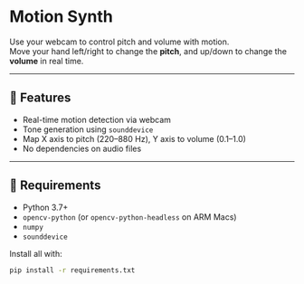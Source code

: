 # Motion Synth

Use your webcam to control pitch and volume with motion.  
Move your hand left/right to change the **pitch**, and up/down to change the **volume** in real time.

---

## 🚀 Features

- Real-time motion detection via webcam
- Tone generation using `sounddevice`
- Map X axis to pitch (220–880 Hz), Y axis to volume (0.1–1.0)
- No dependencies on audio files

---

## 🧰 Requirements

- Python 3.7+
- `opencv-python` (or `opencv-python-headless` on ARM Macs)
- `numpy`
- `sounddevice`

Install all with:

```bash
pip install -r requirements.txt
